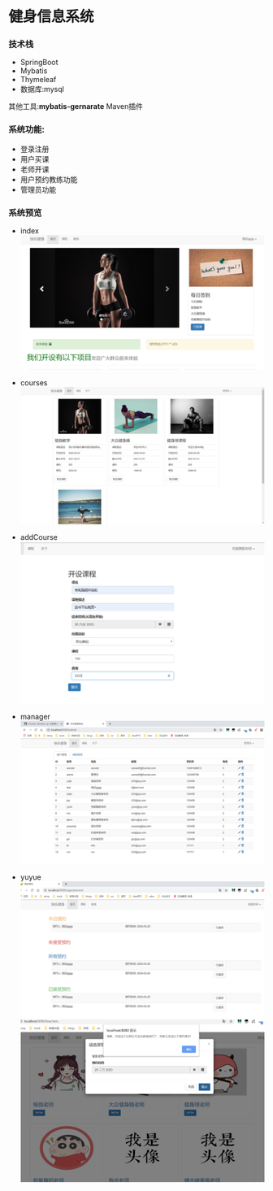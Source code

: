 # 健身信息系统

### 技术栈
- SpringBoot 
- Mybatis
- Thymeleaf
- 数据库:mysql

其他工具:**mybatis-gernarate** Maven插件


### 系统功能:
- 登录注册
- 用户买课
- 老师开课
- 用户预约教练功能
- 管理员功能

### 系统预览
- index
![index](readme_image/index.png)

- courses
![courses](readme_image/course.png)

- addCourse
![addCourse](readme_image/addCourse.png)

- manager
![manager](readme_image/manager.png)

- yuyue
![manager](readme_image/yuyue.png)
![manager](readme_image/yuyue2.png)

